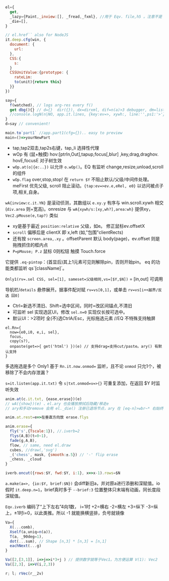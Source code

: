 ```js
el={
  get,
  _lazy={Paint,_inview:[], _fread,_fxml}, //用于 Eqv. file,h5 。注意不是 h5_(MIME=类似el.ns,svg啥的)
  _die=[],
}

// el.href`` also for NodeJS
it.deep.cfg(win, {
  document: {
    url: 
  },
  CSS:{
    s:
  }
  CSSUnitValue:{prototype: {
    rateLim:
    to(unit){return this}
  }}
})

say={
  f(watched), // logs arg-res every f()
  get dbg(){} // d={}  dir({}), dx=dirxml, dif=n(a)>3 debugger, dm=list method. dm(/get/,'fn'),d('table dir ..',console)
  //console.logN(n|NO, app.it.lines, {key:ev=>, xywh:, line:'',ps1:'>'}?)
}
d=say // convenient!

main.to`part1` //app.part1(cfg={}).. easy to preview
main=()=>yourNewPart
```

- tap,tap2双击,tap2s右键，tap_li 选择性代理
- wOp 有 (鼠+触摸) hov:[ptrIn,Out],tapup,focus[,blur] ,key,drag,draghov. hovE,focusE 对子树生效
- `wOp.at(o|{e:..})` 以允许 `o.wOp()`。EQ 有监听 change,resize,unload,scroll 的组件
- `wOp.flag` over,stop,stop! 在 `return $Y` 不阻止默认/父级/中间件处理。 meFirst 优先父级, scroll 阻止滚动。`{tap:ev=>ev.e,eRel, e0}` 以访问被点子项,相关,自身。

`wA{inview:c.it.YN}` 是滚动侦测，其数组以 `e.xy.y` 有序与 win.scroll.xywh 相交(`div.area` 则+宽高)。onresize 与 `wA{xywh/s:[xy,wh?],area:wh}` 提供xy， `Vec2.pMouse(e,tap?)` 类似

- xy是基于最近 `position:relative` 父级，如e。 修正鼠标ev.offsetX
- `scroll` 偏移后是 clientX 即 x,left (如,"包围"clientRects)
- 还有按 `screen.area,.xy` 。offsetParent 默认 body(page)，ev.offset 则是拖拽抓住的框内点
- `P=pMouse; P.z` 鼠标 0则松钮 触摸 Touch.force


它提供 `.eq-pintop`：(首显后)其上1元素可见则解除pin，否则开始pin。 eq 的功能类都监听 qs\`[className]\`。

`Only1(rv=.sel CSS, sel=[1], sameset=父级相同,vs=[$Y,$N])` = [in,out] 可调用

导航栏/`details` 悬停展开。据事件配对赋 `rv=vs[0,1]`，或单击 `rv=vs[i++越界/反选 回0]`
- Ctrl=新选不清旧、Shift=选中区间，同时=改区间锚点,不清旧
- 可监听 sel 实现选区UI，修改 `sel.n=0` 实现仅长按可选中。
- 默认UI：>2项时 全(不)选CtrlA/Esc，光标拖选元素 //EQ 不特殊支持触屏

```
el.Rn={
  now={e0,i0, e,i, sel},
  focus,
  copy(s?),
  onpaste(get=>{ get('html') })(e) // 支持drag=支持cut/paste。ary() 有默认支持
}
```

多选拖选是多个 Only1 基于 `Rn.it.now.onmod=` 监听，且不论 `onmod` 只允1个，被移除了不会内存泄漏？

`s=it.listen(app.it.txt)` 令 `s|txt.onmod=v=>{}` 可重复添加，在返回 $Y 时监听失效

```js
anim.at(c.it.txt, {ease,erase})(e)
// wA({show})(e) 、el.ary 也会播放擦拭后隐藏/移走e
// ary和手动remove 会用 el._die() 注册已退场节点，ary 在 [eq-n]>wbr~* 右始终留住3项 待复用。a.make 只需用 splice 等编辑方法修改原数组(过滤,. 后的结果)

anim.at.rest=e=>在垂直方向放 erase.flys

anim.erase={
  fly('s',{Tscale:1}), //.iverb=2
  flys(A,B)(t=0~1),
  fade(g,A,B),
  flow, // same, need el.draw
  cubes, //draw(,'svg')
  _('chess', mask, {smooth:±.5}) // '-' flip erase
  _chess, _cloud
}

iverb.oncut({rows:$Y, fwd:$Y, i:1}, x=>x-1).rows=$N
```

`a.make(a=>, {io:$Y, brief:$N})` 会diff新旧a，并对原a进行添删和深赋值。io假时 `it.deep.n=1`，brief真时多于 `--brief:3` 位置整体只末端有动画，同长度段深赋值。

`Eqv.iverb` 编码了“上下左右”4向1数， i=1时 +2=横右 -2=横左 +3=纵下 -3=纵上，±1时i=0，以此类推。所以 -1 就能换横竖排，负号就镜像


```js
Va={
  X(...comb),
  Xself(a,uniq=n(a)),
  T(a, _90deg=1),
  dot(...sum), // Shape [n,3] * [n,3] = [n,1]
  eachNext(...g)
}

Va([2,[3,1]], i=>j=>i*3+j ) // 提供数字就等于Vec1。为方便运算 V(1): Vec2
Va([2,3], i=>V(i,2,3))

r; l; rVec(r__2v)
```